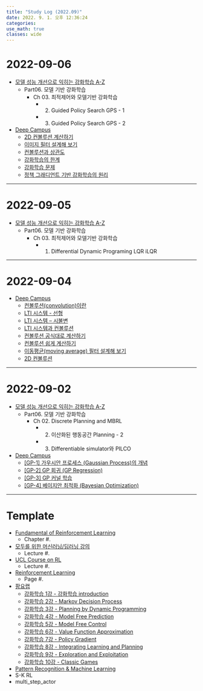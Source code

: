 ```yaml
---
title: "Study Log (2022.09)"
date: 2022. 9. 1. 오후 12:36:24
categories:
use_math: true
classes: wide
---
```


# 2022-09-06
* [모델 성능 개선으로 익히는 강화학습 A-Z](https://fastcampus.co.kr/data_online_rein)
  * Part06. 모델 기반 강화학습
    * Ch 03. 최적제어와 모델기반 강화학습
      * 02. Guided Policy Search GPS - 1
      * 03. Guided Policy Search GPS - 2
* [Deep Campus](https://pasus.tistory.com/)
  * [2D 컨볼루션 계산하기](https://pasus.tistory.com/24?category=1135400)
  * [이미지 필터 설계해 보기](https://pasus.tistory.com/25?category=1135400)
  * [컨볼루션과 상관도](https://pasus.tistory.com/26?category=1135400)
  * [강화학습의 한계](https://pasus.tistory.com/37?category=1135402)
  * [강화학습 문제](https://pasus.tistory.com/41?category=1135402)
  * [정책 그래디언트 기반 강화학습의 원리](https://pasus.tistory.com/119?category=1135402)

---

# 2022-09-05
* [모델 성능 개선으로 익히는 강화학습 A-Z](https://fastcampus.co.kr/data_online_rein)
  * Part06. 모델 기반 강화학습
    * Ch 03. 최적제어와 모델기반 강화학습
      * 01. Differential Dynamic Programing LQR iLQR

---

# 2022-09-04
* [Deep Campus](https://pasus.tistory.com/)
  * [컨볼루션(convolution)이란](https://pasus.tistory.com/11?category=1135400)
  * [LTI 시스템 - 선형](https://pasus.tistory.com/12?category=1135400)
  * [LTI 시스템 – 시불변](https://pasus.tistory.com/13?category=1135400)
  * [LTI 시스템과 컨볼루션](https://pasus.tistory.com/17?category=1135400)
  * [컨볼루션 공식대로 계산하기](https://pasus.tistory.com/19?category=1135400)
  * [컨볼루션 쉽게 계산하기](https://pasus.tistory.com/21?category=1135400)
  * [이동평균(moving average) 필터 설계해 보기](https://pasus.tistory.com/22?category=1135400)
  * [2D 컨볼루션](https://pasus.tistory.com/23?category=1135400)

---

# 2022-09-02
* [모델 성능 개선으로 익히는 강화학습 A-Z](https://fastcampus.co.kr/data_online_rein)
  * Part06. 모델 기반 강화학습
    * Ch 02. Discrete Planning and MBRL
      * 02. 이산화된 행동공간 Planning - 2
      * 03. Differentiable simulator와 PILCO
* [Deep Campus](https://pasus.tistory.com/)
  * [[GP-1] 가우시안 프로세스 (Gaussian Process)의 개념](https://pasus.tistory.com/209?category=1287736)
  * [[GP-2] GP 회귀 (GP Regression)](https://pasus.tistory.com/210?category=1287736)
  * [[GP-3] GP 커널 학습](https://pasus.tistory.com/211?category=1287736)
  * [[GP-4] 베이지안 최적화 (Bayesian Optimization)](https://pasus.tistory.com/212?category=1287736)

---

# Template
* [Fundamental of Reinforcement Learning](https://dnddnjs.gitbook.io/rl/)
  * Chapter #.
* [모두를 위한 머신러닝/딥러닝 강의](http://hunkim.github.io/ml/)
  * Lecture #.
* [UCL Course on RL](http://www0.cs.ucl.ac.uk/staff/d.silver/web/Teaching.html)
  * Lecture #.
* [Reinforcement Learning](http://incompleteideas.net/book/the-book-2nd.html)
  * Page #.
* [팡요랩](https://www.youtube.com/playlist?list=PLpRS2w0xWHTcTZyyX8LMmtbcMXpd3s4TU)
  * [강화학습 1강 - 강화학습 introduction](https://www.youtube.com/watch?v=wYgyiCEkwC8)
  * [강화학습 2강 - Markov Decision Process](https://www.youtube.com/watch?v=NMesGSXr8H4)
  * [강화학습 3강 - Planning by Dynamic Programming](https://www.youtube.com/watch?v=rrTxOkbHj-M)
  * [강화학습 4강 - Model Free Prediction](https://www.youtube.com/watch?v=47FyZtBRglI)
  * [강화학습 5강 - Model Free Control](https://www.youtube.com/watch?v=2h-FD3e1YgQ)
  * [강화학습 6강 - Value Function Approximation](https://www.youtube.com/watch?v=71nH1BUjhNw)
  * [강화학습 7강 - Policy Gradient](https://www.youtube.com/watch?v=2YFBordM1fA)
  * [강화학습 8강 - Integrating Learning and Planning](https://www.youtube.com/watch?v=S216ZLuCdM0)
  * [강화학습 9강 - Exploration and Exploitation](https://www.youtube.com/watch?v=nm6RwuA_pGE)
  * [강화학습 10강 - Classic Games](https://www.youtube.com/watch?v=C5_2v4pRc5c)
* [Pattern Recognition & Machine Learning](http://norman3.github.io/prml/)
* S-K RL
* multi_step_actor
